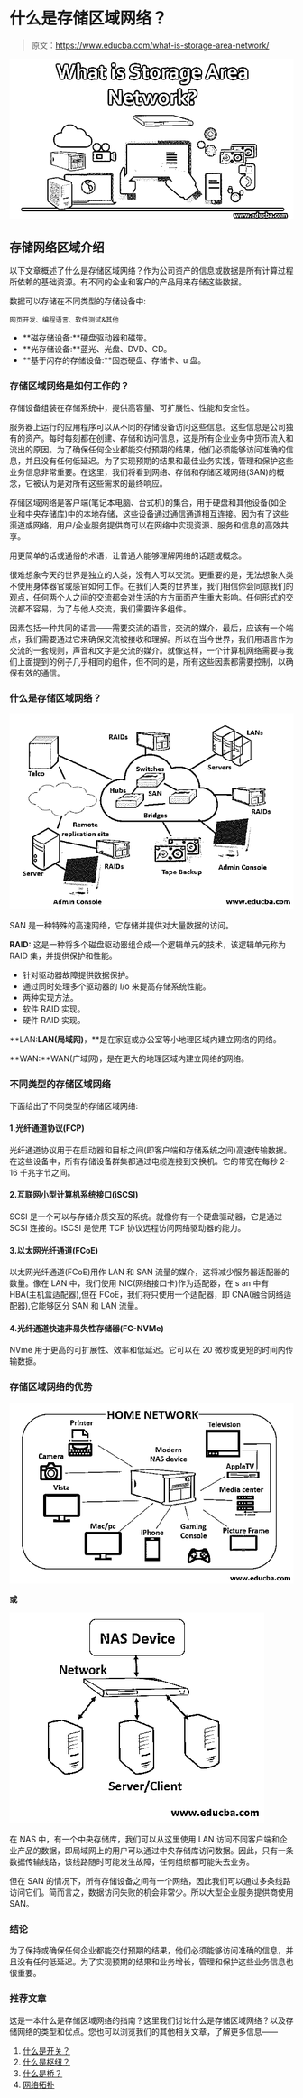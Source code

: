 # 什么是存储区域网络？

> 原文：<https://www.educba.com/what-is-storage-area-network/>

![What is Storage Area Network](img/9af99c73e89d36e14e101b9233f8461e.png)



## 存储网络区域介绍

以下文章概述了什么是存储区域网络？作为公司资产的信息或数据是所有计算过程所依赖的基础资源。有不同的企业和客户的产品用来存储这些数据。

数据可以存储在不同类型的存储设备中:

<small>网页开发、编程语言、软件测试&其他</small>

*   **磁存储设备:**硬盘驱动器和磁带。
*   **光存储设备:**蓝光、光盘、DVD、CD。
*   **基于闪存的存储设备:**固态硬盘、存储卡、u 盘。

### 存储区域网络是如何工作的？

存储设备组装在存储系统中，提供高容量、可扩展性、性能和安全性。

服务器上运行的应用程序可以从不同的存储设备访问这些信息。这些信息是公司独有的资产。每时每刻都在创建、存储和访问信息，这是所有企业业务中货币流入和流出的原因。为了确保任何企业都能交付预期的结果，他们必须能够访问准确的信息，并且没有任何低延迟。为了实现预期的结果和最佳业务实践，管理和保护这些业务信息非常重要。在这里，我们将看到网络、存储和存储区域网络(SAN)的概念，它被认为是对所有这些需求的最终响应。

存储区域网络是客户端(笔记本电脑、台式机)的集合，用于硬盘和其他设备(如企业和中央存储库)中的本地存储，这些设备通过通信通道相互连接。因为有了这些渠道或网络，用户/企业服务提供商可以在网络中实现资源、服务和信息的高效共享。

用更简单的话或通俗的术语，让普通人能够理解网络的话题或概念。

很难想象今天的世界是独立的人类，没有人可以交流。更重要的是，无法想象人类不使用身体器官或感官如何工作。在我们人类的世界里，我们相信你会同意我们的观点，任何两个人之间的交流都会对生活的方方面面产生重大影响。任何形式的交流都不容易，为了与他人交流，我们需要许多组件。

因素包括一种共同的语言——需要交流的语言，交流的媒介，最后，应该有一个端点，我们需要通过它来确保交流被接收和理解。所以在当今世界，我们用语言作为交流的一套规则，声音和文字是交流的媒介。就像这样，一个计算机网络需要与我们上面提到的例子几乎相同的组件，但不同的是，所有这些因素都需要控制，以确保有效的通信。

### 什么是存储区域网络？

![What is the Storage Area Network](img/c74353df378381cdaa014902dbd3da62.png)



SAN 是一种特殊的高速网络，它存储并提供对大量数据的访问。

**RAID:** 这是一种将多个磁盘驱动器组合成一个逻辑单元的技术，该逻辑单元称为 RAID 集，并提供保护和性能。

*   针对驱动器故障提供数据保护。
*   通过同时处理多个驱动器的 I/o 来提高存储系统性能。
*   两种实现方法。
*   软件 RAID 实现。
*   硬件 RAID 实现。

**LAN:**LAN(局域网)**，**是在家庭或办公室等小地理区域内建立网络的网络。

**WAN:**WAN(广域网)，是在更大的地理区域内建立网络的网络。

### 不同类型的存储区域网络

下面给出了不同类型的存储区域网络:

#### 1.光纤通道协议(FCP)

光纤通道协议用于在启动器和目标之间(即客户端和存储系统之间)高速传输数据。在这些设备中，所有存储设备群集都通过电缆连接到交换机。它的带宽在每秒 2- 16 千兆字节之间。

#### 2.互联网小型计算机系统接口(iSCSI)

SCSI 是一个可以与存储介质交互的系统。就像你有一个硬盘驱动器，它是通过 SCSI 连接的。iSCSI 是使用 TCP 协议远程访问网络驱动器的能力。

#### 3.以太网光纤通道(FCoE)

以太网光纤通道(FCoE)用作 LAN 和 SAN 流量的媒介，这将减少服务器适配器的数量。像在 LAN 中，我们使用 NIC(网络接口卡)作为适配器，在 s an 中有 HBA(主机盒适配器),但在 FCoE，我们将只使用一个适配器，即 CNA(融合网络适配器),它能够区分 SAN 和 LAN 流量。

#### 4.光纤通道快速非易失性存储器(FC-NVMe)

NVme 用于更高的可扩展性、效率和低延迟。它可以在 20 微秒或更短的时间内传输数据。

### 存储区域网络的优势

![Advantages of Storage Area Network](img/4e781e19731108f0b4518b5641e27958.png)



**或**

![NAS Device](img/00c04942bf27d67c051fed7c69a006d2.png)



在 NAS 中，有一个中央存储库，我们可以从这里使用 LAN 访问不同客户端和企业产品的数据，即局域网上的用户可以通过中央存储库访问数据。因此，只有一条数据传输线路，该线路随时可能发生故障，任何组织都可能失去业务。

但在 SAN 的情况下，所有存储设备之间有一个网络，因此我们可以通过多条线路访问它们。简而言之，数据访问失败的机会非常少。所以大型企业服务提供商使用 SAN。

### 结论

为了保持或确保任何企业都能交付预期的结果，他们必须能够访问准确的信息，并且没有任何低延迟。为了实现预期的结果和业务增长，管理和保护这些业务信息也很重要。

### 推荐文章

这是一本什么是存储区域网络的指南？这里我们讨论什么是存储区域网络？以及存储网络的类型和优点。您也可以浏览我们的其他相关文章，了解更多信息——

1.  [什么是开关？](https://www.educba.com/what-is-switch/)
2.  [什么是枢纽？](https://www.educba.com/what-is-hub/)
3.  [什么是桥？](https://www.educba.com/what-is-bridge/)
4.  [网络拓扑](https://www.educba.com/network-topologies/)





